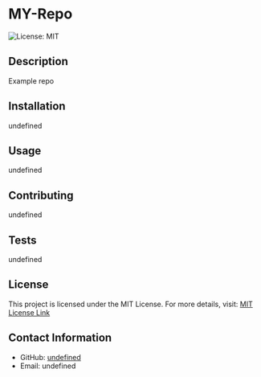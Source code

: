 # MY-Repo

![License: MIT](https://img.shields.io/badge/License-MIT-yellow.svg)

## Description
Example repo

## Installation
undefined

## Usage
undefined

## Contributing
undefined

## Tests
undefined

## License
This project is licensed under the MIT License. For more details, visit:
[MIT License Link](https://opensource.org/licenses/MIT)

## Contact Information
- GitHub: [undefined](https://github.com/undefined)
- Email: undefined
